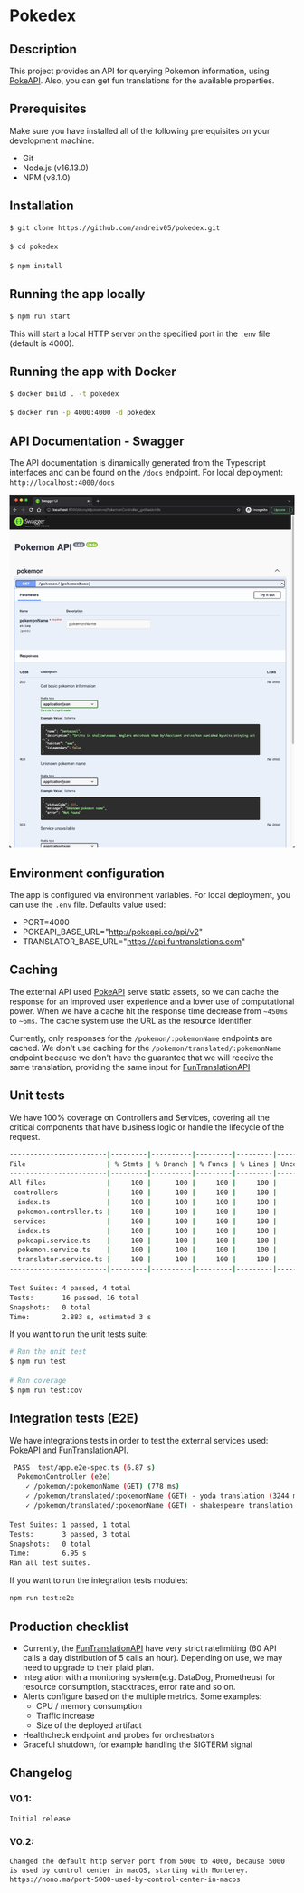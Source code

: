 # Pokedex

## Description

This project provides an API for querying Pokemon information, using [PokeAPI](https://pokeapi.co). Also, you can get fun translations for the available properties.

## Prerequisites

Make sure you have installed all of the following prerequisites on your development machine:

- Git
- Node.js (v16.13.0)
- NPM (v8.1.0)

## Installation

```bash
$ git clone https://github.com/andreiv05/pokedex.git

$ cd pokedex

$ npm install
```

## Running the app locally

```bash
$ npm run start
```

This will start a local HTTP server on the specified port in the `.env` file (default is 4000).

## Running the app with Docker

```bash
$ docker build . -t pokedex

$ docker run -p 4000:4000 -d pokedex
```

## API Documentation - Swagger

The API documentation is dinamically generated from the Typescript interfaces and can be found on the `/docs` endpoint. For local deployment: `http://localhost:4000/docs`

![Swagger](docs/swagger.png)

## Environment configuration

The app is configured via environment variables. For local deployment, you can use the `.env` file. Defaults value used:

- PORT=4000
- POKEAPI_BASE_URL="http://pokeapi.co/api/v2"
- TRANSLATOR_BASE_URL="https://api.funtranslations.com"

## Caching

The external API used [PokeAPI](https://pokeapi.co) serve static assets, so we can cache the response for an improved user experience and a lower use of computational power. When we have a cache hit the response time decrease from `~450ms` to `~6ms`. The cache system use the URL as the resource identifier.

Currently, only responses for the `/pokemon/:pokemonName` endpoints are cached. We don't use caching for the `/pokemon/translated/:pokemonName` endpoint because we don't have the guarantee that we will receive the same translation, providing the same input for [FunTranslationAPI](https://funtranslations.com/api/)

## Unit tests

We have 100% coverage on Controllers and Services, covering all the critical components that have business logic or handle the lifecycle of the request.

```bash
------------------------|---------|----------|---------|---------|-------------------
File                    | % Stmts | % Branch | % Funcs | % Lines | Uncovered Line #s
------------------------|---------|----------|---------|---------|-------------------
All files               |     100 |      100 |     100 |     100 |
 controllers            |     100 |      100 |     100 |     100 |
  index.ts              |     100 |      100 |     100 |     100 |
  pokemon.controller.ts |     100 |      100 |     100 |     100 |
 services               |     100 |      100 |     100 |     100 |
  index.ts              |     100 |      100 |     100 |     100 |
  pokeapi.service.ts    |     100 |      100 |     100 |     100 |
  pokemon.service.ts    |     100 |      100 |     100 |     100 |
  translator.service.ts |     100 |      100 |     100 |     100 |
------------------------|---------|----------|---------|---------|-------------------

Test Suites: 4 passed, 4 total
Tests:       16 passed, 16 total
Snapshots:   0 total
Time:        2.883 s, estimated 3 s
```

If you want to run the unit tests suite:

```bash
# Run the unit test
$ npm run test

# Run coverage
$ npm run test:cov
```

## Integration tests (E2E)

We have integrations tests in order to test the external services used: [PokeAPI](https://pokeapi.co) and [FunTranslationAPI](https://funtranslations.com/api/).

```bash
 PASS  test/app.e2e-spec.ts (6.87 s)
  PokemonController (e2e)
    ✓ /pokemon/:pokemonName (GET) (778 ms)
    ✓ /pokemon/translated/:pokemonName (GET) - yoda translation (3244 ms)
    ✓ /pokemon/translated/:pokemonName (GET) - shakespeare translation (779 ms)

Test Suites: 1 passed, 1 total
Tests:       3 passed, 3 total
Snapshots:   0 total
Time:        6.95 s
Ran all test suites.
```

If you want to run the integration tests modules:

```bash
npm run test:e2e
```

## Production checklist

- Currently, the [FunTranslationAPI](https://funtranslations.com/api/) have very strict ratelimiting (60 API calls a day distribution of 5 calls an hour). Depending on use, we may need to upgrade to their plaid plan.
- Integration with a monitoring system(e.g. DataDog, Prometheus) for resource consumption, stacktraces, error rate and so on.
- Alerts configure based on the multiple metrics. Some examples:
  - CPU / memory consumption
  - Traffic increase
  - Size of the deployed artifact
- Healthcheck endpoint and probes for orchestrators
- Graceful shutdown, for example handling the SIGTERM signal

## Changelog

### V0.1:

    Initial release

### V0.2:

    Changed the default http server port from 5000 to 4000, because 5000 is used by control center in macOS, starting with Monterey.
    https://nono.ma/port-5000-used-by-control-center-in-macos
